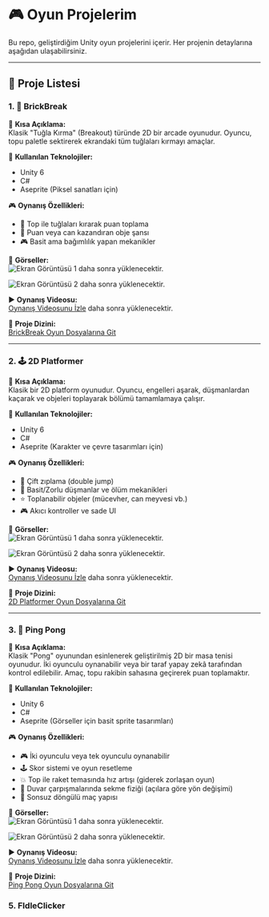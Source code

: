 # 🎮 Oyun Projelerim  
Bu repo, geliştirdiğim Unity oyun projelerini içerir. Her projenin detaylarına aşağıdan ulaşabilirsiniz.

---

## 📂 Proje Listesi

### 1. 🧱 BrickBreak  
📌 **Kısa Açıklama:**  
Klasik "Tuğla Kırma" (Breakout) türünde 2D bir arcade oyunudur. Oyuncu, topu paletle sektirerek ekrandaki tüm tuğlaları kırmayı amaçlar.

🔧 **Kullanılan Teknolojiler:**  
- Unity 6  
- C#  
- Aseprite (Piksel sanatları için)

🎮 **Oynanış Özellikleri:**  
- 🎯 Top ile tuğlaları kırarak puan toplama  
- 🧲 Puan veya can kazandıran obje şansı  
- 🎮 Basit ama bağımlılık yapan mekanikler

📸 **Görseller:**  
![Ekran Görüntüsü 1](gorseller/screenshot1.png)  daha sonra yüklenecektir.

![Ekran Görüntüsü 2](gorseller/screenshot2.png)  daha sonra yüklenecektir.

▶️ **Oynanış Videosu:**  
[Oynanış Videosunu İzle](https://youtu.be/...)   daha sonra yüklenecektir.

📂 **Proje Dizini:**  
[BrickBreak Oyun Dosyalarına Git](https://github.com/FarzetkiTR38/UNITY-2D-MINI-PROJECTS/tree/main/FBrickBreak)

---

### 2. 🕹️ 2D Platformer  
📌 **Kısa Açıklama:**  
Klasik bir 2D platform oyunudur. Oyuncu, engelleri aşarak, düşmanlardan kaçarak ve objeleri toplayarak bölümü tamamlamaya çalışır.

🔧 **Kullanılan Teknolojiler:**  
- Unity 6  
- C#  
- Aseprite (Karakter ve çevre tasarımları için)

🎮 **Oynanış Özellikleri:**  
- 🦘 Çift zıplama (double jump)  
- 🧟 Basit/Zorlu düşmanlar ve ölüm mekanikleri  
- ⭐ Toplanabilir objeler (mücevher, can meyvesi vb.)  
- 🎮 Akıcı kontroller ve sade UI

📸 **Görseller:**  
![Ekran Görüntüsü 1](gorseller/platformer1.png)  daha sonra yüklenecektir.

![Ekran Görüntüsü 2](gorseller/platformer2.png)  daha sonra yüklenecektir.

▶️ **Oynanış Videosu:**  
[Oynanış Videosunu İzle](https://youtu.be/...)   daha sonra yüklenecektir.

📂 **Proje Dizini:**  
[2D Platformer Oyun Dosyalarına Git](https://github.com/FarzetkiTR38/UNITY-2D-MINI-PROJECTS/tree/main/F2DPlatformGame)

---

### 3. 🏓 Ping Pong  
📌 **Kısa Açıklama:**  
Klasik "Pong" oyunundan esinlenerek geliştirilmiş 2D bir masa tenisi oyunudur. İki oyunculu oynanabilir veya bir taraf yapay zekâ tarafından kontrol edilebilir. Amaç, topu rakibin sahasına geçirerek puan toplamaktır.

🔧 **Kullanılan Teknolojiler:**

- Unity 6  
- C#  
- Aseprite (Görseller için basit sprite tasarımları)

🎮 **Oynanış Özellikleri:**

- 🎮 İki oyunculu veya tek oyunculu oynanabilir  
- 🕹️ Skor sistemi ve oyun resetleme
- 💥 Top ile raket temasında hız artışı (giderek zorlaşan oyun)
- 🛑 Duvar çarpışmalarında sekme fiziği (açılara göre yön değişimi)
- 🔄 Sonsuz döngülü maç yapısı

📸 **Görseller:**  
![Ekran Görüntüsü 1](gorseller/platformer1.png)  daha sonra yüklenecektir.

![Ekran Görüntüsü 2](gorseller/platformer2.png)  daha sonra yüklenecektir.

▶️ **Oynanış Videosu:**  
[Oynanış Videosunu İzle](https://youtu.be/...)   daha sonra yüklenecektir.

📂 **Proje Dizini:**  
[Ping Pong Oyun Dosyalarına Git](https://github.com/FarzetkiTR38/UNITY-2D-MINI-PROJECTS/tree/main/FPingPonk)


### 5. FIdleClicker  


<!--  -->


